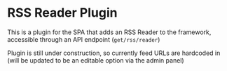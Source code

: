 # RSS Reader Plugin

This is a plugin for the SPA that adds an RSS Reader to the framework, accessible through an API endpoint (`get/rss/reader`)

Plugin is still under construction, so currently feed URLs are hardcoded in (will be updated to be an editable option via the admin panel)